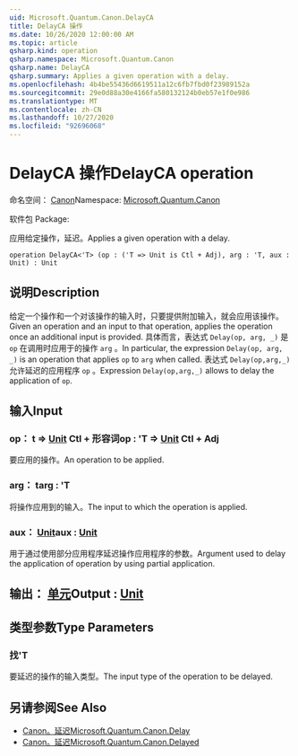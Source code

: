 ```yaml
---
uid: Microsoft.Quantum.Canon.DelayCA
title: DelayCA 操作
ms.date: 10/26/2020 12:00:00 AM
ms.topic: article
qsharp.kind: operation
qsharp.namespace: Microsoft.Quantum.Canon
qsharp.name: DelayCA
qsharp.summary: Applies a given operation with a delay.
ms.openlocfilehash: 4b4be55436d6619511a12c6fb7fbd0f23989152a
ms.sourcegitcommit: 29e0d88a30e4166fa580132124b0eb57e1f0e986
ms.translationtype: MT
ms.contentlocale: zh-CN
ms.lasthandoff: 10/27/2020
ms.locfileid: "92696068"
---
```

# <a name="delayca-operation"></a><span data-ttu-id="62ea3-102">DelayCA 操作</span><span class="sxs-lookup"><span data-stu-id="62ea3-102">DelayCA operation</span></span>

<span data-ttu-id="62ea3-103">命名空间： [Canon](xref:Microsoft.Quantum.Canon)</span><span class="sxs-lookup"><span data-stu-id="62ea3-103">Namespace: [Microsoft.Quantum.Canon](xref:Microsoft.Quantum.Canon)</span></span>

<span data-ttu-id="62ea3-104">软件包 [](https://nuget.org/packages/)</span><span class="sxs-lookup"><span data-stu-id="62ea3-104">Package: [](https://nuget.org/packages/)</span></span>


<span data-ttu-id="62ea3-105">应用给定操作，延迟。</span><span class="sxs-lookup"><span data-stu-id="62ea3-105">Applies a given operation with a delay.</span></span>

```qsharp
operation DelayCA<'T> (op : ('T => Unit is Ctl + Adj), arg : 'T, aux : Unit) : Unit
```


## <a name="description"></a><span data-ttu-id="62ea3-106">说明</span><span class="sxs-lookup"><span data-stu-id="62ea3-106">Description</span></span>

<span data-ttu-id="62ea3-107">给定一个操作和一个对该操作的输入时，只要提供附加输入，就会应用该操作。</span><span class="sxs-lookup"><span data-stu-id="62ea3-107">Given an operation and an input to that operation, applies the operation once an additional input is provided.</span></span>
<span data-ttu-id="62ea3-108">具体而言，表达式 `Delay(op, arg, _)` 是 `op` 在调用时应用于的操作 `arg` 。</span><span class="sxs-lookup"><span data-stu-id="62ea3-108">In particular, the expression `Delay(op, arg, _)` is an operation that applies `op` to `arg` when called.</span></span>
<span data-ttu-id="62ea3-109">表达式 `Delay(op,arg,_)` 允许延迟的应用程序 `op` 。</span><span class="sxs-lookup"><span data-stu-id="62ea3-109">Expression `Delay(op,arg,_)` allows to delay the application of `op`.</span></span>

## <a name="input"></a><span data-ttu-id="62ea3-110">输入</span><span class="sxs-lookup"><span data-stu-id="62ea3-110">Input</span></span>

### <a name="op--t--unit-ctl--adj"></a><span data-ttu-id="62ea3-111">op： t => [Unit](xref:microsoft.quantum.lang-ref.unit) Ctl + 形容词</span><span class="sxs-lookup"><span data-stu-id="62ea3-111">op : 'T => [Unit](xref:microsoft.quantum.lang-ref.unit) Ctl + Adj</span></span>

<span data-ttu-id="62ea3-112">要应用的操作。</span><span class="sxs-lookup"><span data-stu-id="62ea3-112">An operation to be applied.</span></span>


### <a name="arg--t"></a><span data-ttu-id="62ea3-113">arg： t</span><span class="sxs-lookup"><span data-stu-id="62ea3-113">arg : 'T</span></span>

<span data-ttu-id="62ea3-114">将操作应用到的输入。</span><span class="sxs-lookup"><span data-stu-id="62ea3-114">The input to which the operation is applied.</span></span>


### <a name="aux--unit"></a><span data-ttu-id="62ea3-115">aux： [Unit](xref:microsoft.quantum.lang-ref.unit)</span><span class="sxs-lookup"><span data-stu-id="62ea3-115">aux : [Unit](xref:microsoft.quantum.lang-ref.unit)</span></span>

<span data-ttu-id="62ea3-116">用于通过使用部分应用程序延迟操作应用程序的参数。</span><span class="sxs-lookup"><span data-stu-id="62ea3-116">Argument used to delay the application of operation by using partial application.</span></span>



## <a name="output--unit"></a><span data-ttu-id="62ea3-117">输出： [单元](xref:microsoft.quantum.lang-ref.unit)</span><span class="sxs-lookup"><span data-stu-id="62ea3-117">Output : [Unit](xref:microsoft.quantum.lang-ref.unit)</span></span>



## <a name="type-parameters"></a><span data-ttu-id="62ea3-118">类型参数</span><span class="sxs-lookup"><span data-stu-id="62ea3-118">Type Parameters</span></span>

### <a name="t"></a><span data-ttu-id="62ea3-119">找</span><span class="sxs-lookup"><span data-stu-id="62ea3-119">'T</span></span>

<span data-ttu-id="62ea3-120">要延迟的操作的输入类型。</span><span class="sxs-lookup"><span data-stu-id="62ea3-120">The input type of the operation to be delayed.</span></span>

## <a name="see-also"></a><span data-ttu-id="62ea3-121">另请参阅</span><span class="sxs-lookup"><span data-stu-id="62ea3-121">See Also</span></span>

- [<span data-ttu-id="62ea3-122">Canon。延迟</span><span class="sxs-lookup"><span data-stu-id="62ea3-122">Microsoft.Quantum.Canon.Delay</span></span>](xref:Microsoft.Quantum.Canon.Delay)
- [<span data-ttu-id="62ea3-123">Canon。延迟</span><span class="sxs-lookup"><span data-stu-id="62ea3-123">Microsoft.Quantum.Canon.Delayed</span></span>](xref:Microsoft.Quantum.Canon.Delayed)